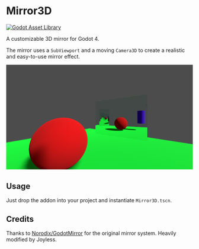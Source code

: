 # Mirror3D

[![Godot Asset Library](https://img.shields.io/github/v/release/Joy-less/Mirror3D.svg?style=flat-square&label=Godot%20Asset%20Library&logo=godotengine)](https://godotengine.org/asset-library/asset/3983)

A customizable 3D mirror for Godot 4.

The mirror uses a `SubViewport` and a moving `Camera3D` to create a realistic and easy-to-use mirror effect.

<img src="https://raw.githubusercontent.com/Joy-less/Mirror3D/main/Images/Example1.png" width="800" />

## Usage

Just drop the addon into your project and instantiate `Mirror3D.tscn`.

## Credits

Thanks to [Norodix/GodotMirror](https://github.com/Norodix/GodotMirror) for the original mirror system.
Heavily modified by Joyless.
